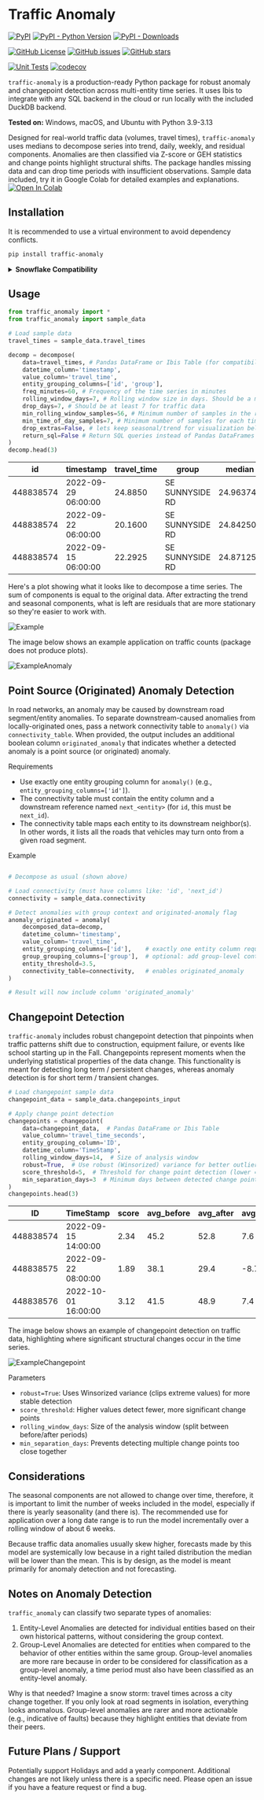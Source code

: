 # Traffic Anomaly

<!-- Package Info -->
[![PyPI](https://img.shields.io/pypi/v/traffic_anomaly)](https://pypi.org/project/traffic_anomaly/)
[![PyPI - Python Version](https://img.shields.io/pypi/pyversions/traffic_anomaly)](https://pypi.org/project/traffic_anomaly/)
[![PyPI - Downloads](https://static.pepy.tech/badge/traffic-anomaly)](https://pepy.tech/project/traffic-anomaly)

<!-- Repository Info -->
[![GitHub License](https://img.shields.io/github/license/ShawnStrasser/traffic-anomaly)](https://github.com/ShawnStrasser/traffic-anomaly/blob/main/LICENSE)
[![GitHub issues](https://img.shields.io/github/issues/ShawnStrasser/traffic-anomaly)](https://github.com/ShawnStrasser/traffic-anomaly/issues)
[![GitHub stars](https://img.shields.io/github/stars/ShawnStrasser/traffic-anomaly)](https://github.com/ShawnStrasser/traffic-anomaly/stargazers)

<!-- Status -->
[![Unit Tests](https://github.com/ShawnStrasser/traffic-anomaly/actions/workflows/pr-tests.yml/badge.svg?branch=main)](https://github.com/ShawnStrasser/traffic-anomaly/actions/workflows/pr-tests.yml)
[![codecov](https://codecov.io/gh/ShawnStrasser/traffic-anomaly/badge.svg)](https://codecov.io/gh/ShawnStrasser/traffic-anomaly)

`traffic-anomaly` is a production-ready Python package for robust anomaly and changepoint detection across multi-entity time series. It uses Ibis to integrate with any SQL backend in the cloud or run locally with the included DuckDB backend.

**Tested on:** Windows, macOS, and Ubuntu with Python 3.9-3.13

Designed for real-world traffic data (volumes, travel times), `traffic-anomaly` uses medians to decompose series into trend, daily, weekly, and residual components. Anomalies are then classified via Z-score or GEH statistics and change points highlight structural shifts. The package handles missing data and can drop time periods with insufficient observations. Sample data included, try it in Google Colab for detailed examples and explanations. [![Open In Colab](https://colab.research.google.com/assets/colab-badge.svg)](https://colab.research.google.com/drive/1ktJfanOpRJ8jelc7w4nSDizj7SGwhScr?usp=sharing)



## Installation
It is recommended to use a virtual environment to avoid dependency conflicts.
```bash
pip install traffic-anomaly
```

<details>
<summary><strong>Snowflake Compatibility</strong></summary>

For enhanced Snowflake compatibility (including support for expressions in window functions, added to Snowflake in August 2024), follow these steps:

**Step 1:** Install traffic-anomaly normally
```bash
pip install traffic-anomaly
```

**Step 2:** Reinstall ibis with Snowflake compatibility (without overwriting dependencies)
```bash
pip install --force-reinstall --no-deps "ibis-framework @ https://github.com/ShawnStrasser/ibis/archive/a1142d81965dc0f1650c2091de3e405d2dba6e5b.zip"
```

**Windows Users**: If Step 2 fails with path-related errors, enable long paths in Windows by running this command as Administrator in PowerShell, then restart your computer:

```powershell
New-ItemProperty -Path "HKLM:\SYSTEM\CurrentControlSet\Control\FileSystem" -Name "LongPathsEnabled" -Value 1 -PropertyType DWORD -Force
```

The Snowflake-compatible version uses a forked version of `ibis-framework` that supports expressions in window functions on Snowflake. This will be replaced with the official PyPI version once the upstream changes are merged.

**Example Usage**: For a complete example of loading packages from Windows to Snowflake, see the [signal-analytics-snowflake](https://github.com/TPAU-ODOT/signal-analytics-snowflake) repository.

</details>

## Usage

```python
from traffic_anomaly import *
from traffic_anomaly import sample_data

# Load sample data
travel_times = sample_data.travel_times

decomp = decompose(
    data=travel_times, # Pandas DataFrame or Ibis Table (for compatibility with any SQL backend)
    datetime_column='timestamp',
    value_column='travel_time',
    entity_grouping_columns=['id', 'group'],
    freq_minutes=60, # Frequency of the time series in minutes
    rolling_window_days=7, # Rolling window size in days. Should be a multiple of 7 for traffic data
    drop_days=7, # Should be at least 7 for traffic data
    min_rolling_window_samples=56, # Minimum number of samples in the rolling window, set to 0 to disable.
    min_time_of_day_samples=7, # Minimum number of samples for each time of day (like 2:00pm), set to 0 to disable
    drop_extras=False, # lets keep seasonal/trend for visualization below
    return_sql=False # Return SQL queries instead of Pandas DataFrames for running on SQL backends
)
decomp.head(3)
```
| id         | timestamp           | travel_time | group           | median    | season_day | season_week | resid      | prediction |
|------------|---------------------|-------------|-----------------|-----------|------------|-------------|------------|------------|
| 448838574  | 2022-09-29 06:00:00 | 24.8850     | SE SUNNYSIDE RD | 24.963749 | -4.209375  | 0.57875     | 3.5518772  | 21.333122  |
| 448838574  | 2022-09-22 06:00:00 | 20.1600     | SE SUNNYSIDE RD | 24.842501 | -4.209375  | 0.57875     | -1.0518752 | 21.211876  |
| 448838574  | 2022-09-15 06:00:00 | 22.2925     | SE SUNNYSIDE RD | 24.871250 | -4.209375  | 0.57875     | 1.0518752  | 21.240623  |

Here's a plot showing what it looks like to decompose a time series. The sum of components is equal to the original data. After extracting the trend and seasonal components, what is left are residuals that are more stationary so they're easier to work with.

![Example](example_plot.png)

The image below shows an example application on traffic counts (package does not produce plots).

![ExampleAnomaly](anomaly1.png)

## Point Source (Originated) Anomaly Detection

In road networks, an anomaly may be caused by downstream road segment/entity anomalies. To separate downstream-caused anomalies from locally-originated ones, pass a network connectivity table to `anomaly()` via `connectivity_table`. When provided, the output includes an additional boolean column `originated_anomaly` that indicates whether a detected anomaly is a point source (or originated) anomaly.

Requirements
- Use exactly one entity grouping column for `anomaly()` (e.g., `entity_grouping_columns=['id']`).
- The connectivity table must contain the entity column and a downstream reference named `next_<entity>` (for `id`, this must be `next_id`).
- The connectivity table maps each entity to its downstream neighbor(s). In other words, it lists all the roads that vehicles may turn onto from a given road segment.

Example
```python

# Decompose as usual (shown above)

# Load connectivity (must have columns like: 'id', 'next_id')
connectivity = sample_data.connectivity

# Detect anomalies with group context and originated-anomaly flag
anomaly_originated = anomaly(
    decomposed_data=decomp,
    datetime_column='timestamp',
    value_column='travel_time',
    entity_grouping_columns=['id'],    # exactly one entity column required
    group_grouping_columns=['group'],  # optional: add group-level context
    entity_threshold=3.5,
    connectivity_table=connectivity,   # enables originated_anomaly
)

# Result will now include column 'originated_anomaly'
```

## Changepoint Detection

`traffic-anomaly` includes robust changepoint detection that pinpoints when traffic patterns shift due to construction, equipment failure, or events like school starting up in the Fall. Changepoints represent moments when the underlying statistical properties of the data change. This functionality is meant for detecting long term / persistent changes, whereas anomaly detection is for short term / transient changes.

```python
# Load changepoint sample data  
changepoint_data = sample_data.changepoints_input

# Apply change point detection
changepoints = changepoint(
    data=changepoint_data,  # Pandas DataFrame or Ibis Table
    value_column='travel_time_seconds',
    entity_grouping_column='ID',
    datetime_column='TimeStamp',
    rolling_window_days=14,  # Size of analysis window
    robust=True,  # Use robust (Winsorized) variance for better outlier handling, but computation is much slower
    score_threshold=5,  # Threshold for change point detection (lower = more sensitive)
    min_separation_days=3  # Minimum days between detected change points
)
changepoints.head(3)
```

| ID         | TimeStamp           | score | avg_before | avg_after | avg_diff |
|------------|---------------------|-------|------------|-----------|----------|
| 448838574  | 2022-09-15 14:00:00 | 2.34  | 45.2       | 52.8      | 7.6      |
| 448838575  | 2022-09-22 08:00:00 | 1.89  | 38.1       | 29.4      | -8.7     |
| 448838576  | 2022-10-01 16:00:00 | 3.12  | 41.5       | 48.9      | 7.4      |

The image below shows an example of changepoint detection on traffic data, highlighting where significant structural changes occur in the time series.

![ExampleChangepoint](changepoint.png)

Parameters
- `robust=True`: Uses Winsorized variance (clips extreme values) for more stable detection
- `score_threshold`: Higher values detect fewer, more significant change points
- `rolling_window_days`: Size of the analysis window (split between before/after periods)
- `min_separation_days`: Prevents detecting multiple change points too close together

## Considerations

The seasonal components are not allowed to change over time, therefore, it is important to limit the number of weeks included in the model, especially if there is yearly seasonality (and there is). The recommended use for application over a long date range is to run the model incrementally over a rolling window of about 6 weeks.

Because traffic data anomalies usually skew higher, forecasts made by this model are systemically low because in a right tailed distribution the median will be lower than the mean. This is by design, as the model is meant primarily for anomaly detection and not forecasting.

## Notes on Anomaly Detection

`traffic_anomaly` can classify two separate types of anomalies:

1. Entity-Level Anomalies are detected for individual entities based on their own historical patterns, without considering the group context.
2. Group-Level Anomalies are detected for entities when compared to the behavior of other entities within the same group. Group-level anomalies are more rare because in order to be considered for classification as a group-level anomaly, a time period must also have been classified as an entity-level anomaly.

Why is that needed? Imagine a snow storm: travel times across a city change together. If you only look at road segments in isolation, everything looks anomalous. Group-level anomalies are rarer and more actionable (e.g., indicative of faults) because they highlight entities that deviate from their peers.

 

## Future Plans / Support
Potentially support Holidays and add a yearly component. Additional changes are not likely unless there is a specific need. Please open an issue if you have a feature request or find a bug.